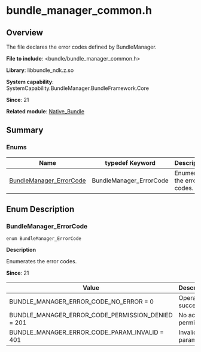 # bundle_manager_common.h
<!--Kit: Ability Kit-->
<!--Subsystem: BundleManager-->
<!--Owner: @wanghang904-->
<!--Designer: @hanfeng6-->
<!--Tester: @kongjing2-->
<!--Adviser: @Brilliantry_Rui-->

## Overview

The file declares the error codes defined by BundleManager.

**File to include**: <bundle/bundle_manager_common.h>

**Library**: libbundle_ndk.z.so

**System capability**: SystemCapability.BundleManager.BundleFramework.Core

**Since**: 21

**Related module**: [Native_Bundle](capi-native-bundle.md)

## Summary

### Enums

| Name| typedef Keyword| Description|
| -- | -- | -- |
| [BundleManager_ErrorCode](#bundlemanager_errorcode) | BundleManager_ErrorCode | Enumerates the error codes.|

## Enum Description

### BundleManager_ErrorCode

```
enum BundleManager_ErrorCode
```

**Description**

Enumerates the error codes.

**Since**: 21

| Value| Description|
| -- | -- |
| BUNDLE_MANAGER_ERROR_CODE_NO_ERROR = 0 | Operation success.|
| BUNDLE_MANAGER_ERROR_CODE_PERMISSION_DENIED = 201 | No access permission.|
| BUNDLE_MANAGER_ERROR_CODE_PARAM_INVALID = 401 | Invalid parameter.|

